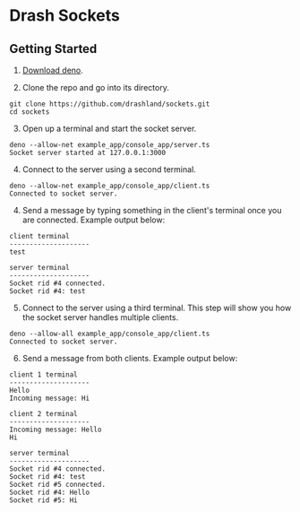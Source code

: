 # Drash Sockets

## Getting Started

1. [Download deno](https://deno.land/).

2. Clone the repo and go into its directory.

```
git clone https://github.com/drashland/sockets.git
cd sockets
```

3. Open up a terminal and start the socket server.

```
deno --allow-net example_app/console_app/server.ts
Socket server started at 127.0.0.1:3000
```

4. Connect to the server using a second terminal.

```
deno --allow-net example_app/console_app/client.ts
Connected to socket server.
```

4. Send a message by typing something in the client's terminal once you are connected. Example output below:

```
client terminal
--------------------
test
```
```
server terminal
--------------------
Socket rid #4 connected.
Socket rid #4: test
```

5. Connect to the server using a third terminal. This step will show you how the socket server handles multiple clients.

```
deno --allow-all example_app/console_app/client.ts
Connected to socket server.
```

6. Send a message from both clients. Example output below:

```
client 1 terminal
--------------------
Hello
Incoming message: Hi
```
```
client 2 terminal
--------------------
Incoming message: Hello
Hi
```
```
server terminal
--------------------
Socket rid #4 connected.
Socket rid #4: test
Socket rid #5 connected.
Socket rid #4: Hello
Socket rid #5: Hi

```
